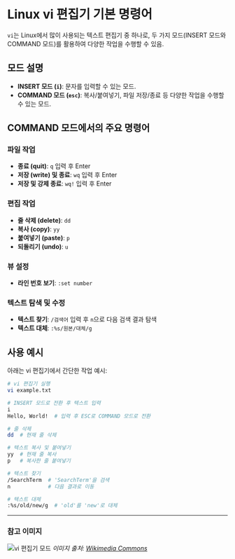 
# Linux vi 편집기 기본 명령어

`vi`는 Linux에서 많이 사용되는 텍스트 편집기 중 하나로, 두 가지 모드(INSERT 모드와 COMMAND 모드)를 활용하여 다양한 작업을 수행할 수 있음.

## 모드 설명
- **INSERT 모드 (`i`)**: 문자를 입력할 수 있는 모드.
- **COMMAND 모드 (`esc`)**: 복사/붙여넣기, 파일 저장/종료 등 다양한 작업을 수행할 수 있는 모드.

## COMMAND 모드에서의 주요 명령어
### 파일 작업
- **종료 (quit)**: `q` 입력 후 Enter
- **저장 (write) 및 종료**: `wq` 입력 후 Enter
- **저장 및 강제 종료**: `wq!` 입력 후 Enter

### 편집 작업
- **줄 삭제 (delete)**: `dd`
- **복사 (copy)**: `yy`
- **붙여넣기 (paste)**: `p`
- **되돌리기 (undo)**: `u`

### 뷰 설정
- **라인 번호 보기**: `:set number`

### 텍스트 탐색 및 수정
- **텍스트 찾기**: `/검색어` 입력 후 `n`으로 다음 검색 결과 탐색
- **텍스트 대체**: `:%s/원본/대체/g`

## 사용 예시
아래는 vi 편집기에서 간단한 작업 예시:
```bash
# vi 편집기 실행
vi example.txt

# INSERT 모드로 전환 후 텍스트 입력
i
Hello, World!  # 입력 후 ESC로 COMMAND 모드로 전환

# 줄 삭제
dd  # 현재 줄 삭제

# 텍스트 복사 및 붙여넣기
yy  # 현재 줄 복사
p   # 복사한 줄 붙여넣기

# 텍스트 찾기
/SearchTerm  # 'SearchTerm'을 검색
n            # 다음 결과로 이동

# 텍스트 대체
:%s/old/new/g  # 'old'를 'new'로 대체
```

---

### 참고 이미지
![vi 편집기 모드](https://upload.wikimedia.org/wikipedia/commons/7/75/Vim_modes.svg)
*이미지 출처: [Wikimedia Commons](https://commons.wikimedia.org)*
